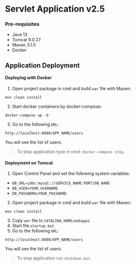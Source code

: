 # Servlet Application v2.5

### Pre-requisites

* Java 13
* Tomcat 9.0.27
* Maven 3.1.0
* Docker

Application Deployment
---

#### Deploying with Docker

1. Open project package in cmd and build `war` file with Maven:

```
mvn clean install
```

2. Start docker containers by docker-compose:

```
docker-compose up -d
```

3. Go to the following `URL`:

```
http://localhost:8080/APP_NAME/users
```

You will see the list of users.

> To stop application type in cmd: `docker-compose stop`.

#### Deployment on Tomcat

1. Open Control Panel and set the following system variables:

* `DB_URL=jdbc:mysql://SERVICE_NAME:PORT/DB_NAME`
* `DB_USER=YOUR_USERNAME`
* `DB_PASSWORD=YOUR_PASSWORD`

2. Open project package in cmd and build `war` file with Maven:
   
```
mvn clean install
```

3. Copy `war` file to `CATALINA_HOME/webapps`.
4. Start file `startup.bat`.
5. Go to the following `URL`:

```
http://localhost:8080/APP_NAME/users
```

You will see the list of users.

> To stop application run `shutdown.bat`.

